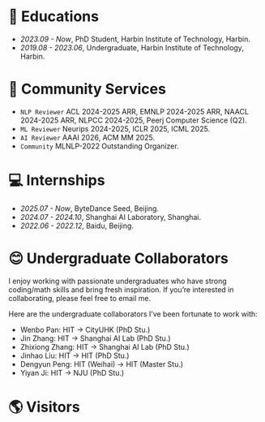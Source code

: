 
# 📖 Educations
- *2023.09 - Now*, PhD Student, Harbin Institute of Technology, Harbin.
- *2019.08 - 2023.06*, Undergraduate, Harbin Institute of Technology, Harbin.

# 🤗 Community Services
- `NLP Reviewer` ACL 2024-2025 ARR, EMNLP 2024-2025 ARR, NAACL 2024-2025 ARR, NLPCC 2024-2025, Peerj Computer Science (Q2).
- `ML Reviewer` Neurips 2024-2025, ICLR 2025, ICML 2025.
- `AI Reviewer` AAAI 2026, ACM MM 2025.
- `Community` MLNLP-2022 Outstanding Organizer.

# 💻 Internships
- *2025.07 - Now*, ByteDance Seed, Beijing.
- *2024.07 - 2024.10*, Shanghai AI Laboratory, Shanghai.
- *2022.06 - 2022.12*, Baidu, Beijing.

# 😊 Undergraduate Collaborators
I enjoy working with passionate undergraduates who have strong coding/math skills and bring fresh inspiration. If you’re interested in collaborating, please feel free to email me.

Here are the undergraduate collaborators I’ve been fortunate to work with:
- Wenbo Pan: HIT -> CityUHK (PhD Stu.)
- Jin Zhang: HIT -> Shanghai AI Lab (PhD Stu.)
- Zhixiong Zhang: HIT -> Shanghai AI Lab (PhD Stu.)
- Jinhao Liu: HIT -> HIT (PhD Stu.)
- Dengyun Peng: HIT (Weihai) -> HIT (Master Stu.)
- Yiyan Ji: HIT -> NJU (PhD Stu.)

# 🌎 Visitors
<script type="text/javascript" id="mapmyvisitors" src="//mapmyvisitors.com/map.js?d=sG3QzVe4peiRhfckvRA21YTB0RhIN4efoodwcdnU0ys&cl=ffffff&w=a"></script>